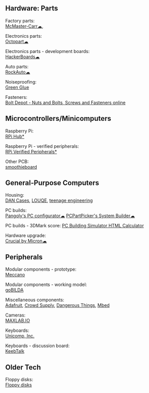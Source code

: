 ## Hardware: Parts

Factory parts:  
[McMaster-Carr☁](https://www.mcmaster.com/),

Electronics parts:  
[Octopart☁](https://octopart.com/)

Electronics parts - development boards:  
[HackerBoards☁](https://hackerboards.com/)

Auto parts:  
[RockAuto☁](https://www.rockauto.com/)

Noiseproofing:  
[Green Glue](https://www.greengluecompany.com/)

Fasteners:  
[Bolt Depot - Nuts and Bolts, Screws and Fasteners online](https://www.boltdepot.com/)

## Microcontrollers/Minicomputers

Raspberry Pi:  
[RPi Hub*](https://elinux.org/RPi_Hub)

Raspberry Pi - verified peripherals:  
[RPi Verified Peripherals*](https://elinux.org/RPi_VerifiedPeripherals)

Other PCB:  
[smoothieboard](https://smoothieware.org/smoothieboard)

## General-Purpose Computers

Housing:  
[DAN Cases](https://www.dan-cases.com/),
[LOUQE](https://www.louqe.com/),
[teenage engineering](https://teenage.engineering/)

PC builds:  
[Pangoly's PC configurator☁](https://pangoly.com/en/pc-configurator)
[PCPartPicker's System Builder☁](https://pcpartpicker.com/list/)

PC builds - 3DMark score:
[PC Building Simulator HTML Calculator](https://jacobwklein.github.io/PC-Building-Simulator/HTML-Calculator/Current-Version/PC-Building-Simulator-HTML-Calculator.html)

Hardware upgrade:  
[Crucial by Micron☁](https://www.crucial.com/)

## Peripherals

Modular components - prototype:  
[Meccano](https://www.meccano.com/en_us)

Modular components - working model:  
[goBILDA](https://www.gobilda.com/)

Miscellaneous components:  
[Adafruit](https://www.adafruit.com/),
[Crowd Supply](https://www.crowdsupply.com/),
[Dangerous Things](https://dangerousthings.com/),
[Mbed](https://os.mbed.com/)

Cameras:  
[MAXLAB.IO](https://maxlab.io/store/)

Keyboards:  
[Unicomp, Inc.](https://www.pckeyboard.com/page/SFNT)

Keyboards - discussion board:  
[KeebTalk](https://www.keebtalk.com/)

## Older Tech

Floppy disks:  
[Floppy disks](https://www.floppydisk.com/)

